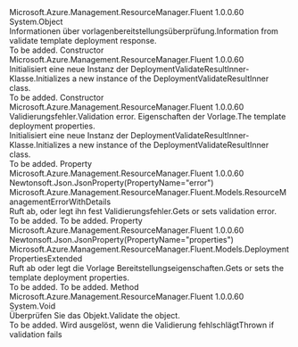 <Type Name="DeploymentValidateResultInner" FullName="Microsoft.Azure.Management.ResourceManager.Fluent.Models.DeploymentValidateResultInner">
  <TypeSignature Language="C#" Value="public class DeploymentValidateResultInner" />
  <TypeSignature Language="ILAsm" Value=".class public auto ansi beforefieldinit DeploymentValidateResultInner extends System.Object" />
  <TypeSignature Language="DocId" Value="T:Microsoft.Azure.Management.ResourceManager.Fluent.Models.DeploymentValidateResultInner" />
  <TypeSignature Language="VB.NET" Value="Public Class DeploymentValidateResultInner" />
  <TypeSignature Language="F#" Value="type DeploymentValidateResultInner = class" />
  <AssemblyInfo>
    <AssemblyName>Microsoft.Azure.Management.ResourceManager.Fluent</AssemblyName>
    <AssemblyVersion>1.0.0.60</AssemblyVersion>
  </AssemblyInfo>
  <Base>
    <BaseTypeName>System.Object</BaseTypeName>
  </Base>
  <Interfaces />
  <Docs>
    <summary>
            <span data-ttu-id="713e6-101">Informationen über vorlagenbereitstellungsüberprüfung.</span><span class="sxs-lookup"><span data-stu-id="713e6-101">Information from validate template deployment response.</span></span>
            </summary>
    <remarks>To be added.</remarks>
  </Docs>
  <Members>
    <Member MemberName=".ctor">
      <MemberSignature Language="C#" Value="public DeploymentValidateResultInner ();" />
      <MemberSignature Language="ILAsm" Value=".method public hidebysig specialname rtspecialname instance void .ctor() cil managed" />
      <MemberSignature Language="DocId" Value="M:Microsoft.Azure.Management.ResourceManager.Fluent.Models.DeploymentValidateResultInner.#ctor" />
      <MemberSignature Language="VB.NET" Value="Public Sub New ()" />
      <MemberType>Constructor</MemberType>
      <AssemblyInfo>
        <AssemblyName>Microsoft.Azure.Management.ResourceManager.Fluent</AssemblyName>
        <AssemblyVersion>1.0.0.60</AssemblyVersion>
      </AssemblyInfo>
      <Parameters />
      <Docs>
        <summary>
            <span data-ttu-id="713e6-102">Initialisiert eine neue Instanz der DeploymentValidateResultInner-Klasse.</span><span class="sxs-lookup"><span data-stu-id="713e6-102">Initializes a new instance of the DeploymentValidateResultInner class.</span></span>
            </summary>
        <remarks>To be added.</remarks>
      </Docs>
    </Member>
    <Member MemberName=".ctor">
      <MemberSignature Language="C#" Value="public DeploymentValidateResultInner (Microsoft.Azure.Management.ResourceManager.Fluent.Models.ResourceManagementErrorWithDetails error = null, Microsoft.Azure.Management.ResourceManager.Fluent.Models.DeploymentPropertiesExtended properties = null);" />
      <MemberSignature Language="ILAsm" Value=".method public hidebysig specialname rtspecialname instance void .ctor(class Microsoft.Azure.Management.ResourceManager.Fluent.Models.ResourceManagementErrorWithDetails error, class Microsoft.Azure.Management.ResourceManager.Fluent.Models.DeploymentPropertiesExtended properties) cil managed" />
      <MemberSignature Language="DocId" Value="M:Microsoft.Azure.Management.ResourceManager.Fluent.Models.DeploymentValidateResultInner.#ctor(Microsoft.Azure.Management.ResourceManager.Fluent.Models.ResourceManagementErrorWithDetails,Microsoft.Azure.Management.ResourceManager.Fluent.Models.DeploymentPropertiesExtended)" />
      <MemberSignature Language="VB.NET" Value="Public Sub New (Optional error As ResourceManagementErrorWithDetails = null, Optional properties As DeploymentPropertiesExtended = null)" />
      <MemberSignature Language="F#" Value="new Microsoft.Azure.Management.ResourceManager.Fluent.Models.DeploymentValidateResultInner : Microsoft.Azure.Management.ResourceManager.Fluent.Models.ResourceManagementErrorWithDetails * Microsoft.Azure.Management.ResourceManager.Fluent.Models.DeploymentPropertiesExtended -&gt; Microsoft.Azure.Management.ResourceManager.Fluent.Models.DeploymentValidateResultInner" Usage="new Microsoft.Azure.Management.ResourceManager.Fluent.Models.DeploymentValidateResultInner (error, properties)" />
      <MemberType>Constructor</MemberType>
      <AssemblyInfo>
        <AssemblyName>Microsoft.Azure.Management.ResourceManager.Fluent</AssemblyName>
        <AssemblyVersion>1.0.0.60</AssemblyVersion>
      </AssemblyInfo>
      <Parameters>
        <Parameter Name="error" Type="Microsoft.Azure.Management.ResourceManager.Fluent.Models.ResourceManagementErrorWithDetails" />
        <Parameter Name="properties" Type="Microsoft.Azure.Management.ResourceManager.Fluent.Models.DeploymentPropertiesExtended" />
      </Parameters>
      <Docs>
        <param name="error"><span data-ttu-id="713e6-103">Validierungsfehler.</span><span class="sxs-lookup"><span data-stu-id="713e6-103">Validation error.</span></span></param>
        <param name="properties"><span data-ttu-id="713e6-104">Eigenschaften der Vorlage.</span><span class="sxs-lookup"><span data-stu-id="713e6-104">The template deployment properties.</span></span></param>
        <summary>
            <span data-ttu-id="713e6-105">Initialisiert eine neue Instanz der DeploymentValidateResultInner-Klasse.</span><span class="sxs-lookup"><span data-stu-id="713e6-105">Initializes a new instance of the DeploymentValidateResultInner class.</span></span>
            </summary>
        <remarks>To be added.</remarks>
      </Docs>
    </Member>
    <Member MemberName="Error">
      <MemberSignature Language="C#" Value="public Microsoft.Azure.Management.ResourceManager.Fluent.Models.ResourceManagementErrorWithDetails Error { get; set; }" />
      <MemberSignature Language="ILAsm" Value=".property instance class Microsoft.Azure.Management.ResourceManager.Fluent.Models.ResourceManagementErrorWithDetails Error" />
      <MemberSignature Language="DocId" Value="P:Microsoft.Azure.Management.ResourceManager.Fluent.Models.DeploymentValidateResultInner.Error" />
      <MemberSignature Language="VB.NET" Value="Public Property Error As ResourceManagementErrorWithDetails" />
      <MemberSignature Language="F#" Value="member this.Error : Microsoft.Azure.Management.ResourceManager.Fluent.Models.ResourceManagementErrorWithDetails with get, set" Usage="Microsoft.Azure.Management.ResourceManager.Fluent.Models.DeploymentValidateResultInner.Error" />
      <MemberType>Property</MemberType>
      <AssemblyInfo>
        <AssemblyName>Microsoft.Azure.Management.ResourceManager.Fluent</AssemblyName>
        <AssemblyVersion>1.0.0.60</AssemblyVersion>
      </AssemblyInfo>
      <Attributes>
        <Attribute>
          <AttributeName>Newtonsoft.Json.JsonProperty(PropertyName="error")</AttributeName>
        </Attribute>
      </Attributes>
      <ReturnValue>
        <ReturnType>Microsoft.Azure.Management.ResourceManager.Fluent.Models.ResourceManagementErrorWithDetails</ReturnType>
      </ReturnValue>
      <Docs>
        <summary>
            <span data-ttu-id="713e6-106">Ruft ab, oder legt ihn fest Validierungsfehler.</span><span class="sxs-lookup"><span data-stu-id="713e6-106">Gets or sets validation error.</span></span>
            </summary>
        <value>To be added.</value>
        <remarks>To be added.</remarks>
      </Docs>
    </Member>
    <Member MemberName="Properties">
      <MemberSignature Language="C#" Value="public Microsoft.Azure.Management.ResourceManager.Fluent.Models.DeploymentPropertiesExtended Properties { get; set; }" />
      <MemberSignature Language="ILAsm" Value=".property instance class Microsoft.Azure.Management.ResourceManager.Fluent.Models.DeploymentPropertiesExtended Properties" />
      <MemberSignature Language="DocId" Value="P:Microsoft.Azure.Management.ResourceManager.Fluent.Models.DeploymentValidateResultInner.Properties" />
      <MemberSignature Language="VB.NET" Value="Public Property Properties As DeploymentPropertiesExtended" />
      <MemberSignature Language="F#" Value="member this.Properties : Microsoft.Azure.Management.ResourceManager.Fluent.Models.DeploymentPropertiesExtended with get, set" Usage="Microsoft.Azure.Management.ResourceManager.Fluent.Models.DeploymentValidateResultInner.Properties" />
      <MemberType>Property</MemberType>
      <AssemblyInfo>
        <AssemblyName>Microsoft.Azure.Management.ResourceManager.Fluent</AssemblyName>
        <AssemblyVersion>1.0.0.60</AssemblyVersion>
      </AssemblyInfo>
      <Attributes>
        <Attribute>
          <AttributeName>Newtonsoft.Json.JsonProperty(PropertyName="properties")</AttributeName>
        </Attribute>
      </Attributes>
      <ReturnValue>
        <ReturnType>Microsoft.Azure.Management.ResourceManager.Fluent.Models.DeploymentPropertiesExtended</ReturnType>
      </ReturnValue>
      <Docs>
        <summary>
            <span data-ttu-id="713e6-107">Ruft ab oder legt die Vorlage Bereitstellungseigenschaften.</span><span class="sxs-lookup"><span data-stu-id="713e6-107">Gets or sets the template deployment properties.</span></span>
            </summary>
        <value>To be added.</value>
        <remarks>To be added.</remarks>
      </Docs>
    </Member>
    <Member MemberName="Validate">
      <MemberSignature Language="C#" Value="public virtual void Validate ();" />
      <MemberSignature Language="ILAsm" Value=".method public hidebysig newslot virtual instance void Validate() cil managed" />
      <MemberSignature Language="DocId" Value="M:Microsoft.Azure.Management.ResourceManager.Fluent.Models.DeploymentValidateResultInner.Validate" />
      <MemberSignature Language="VB.NET" Value="Public Overridable Sub Validate ()" />
      <MemberSignature Language="F#" Value="abstract member Validate : unit -&gt; unit&#xA;override this.Validate : unit -&gt; unit" Usage="deploymentValidateResultInner.Validate " />
      <MemberType>Method</MemberType>
      <AssemblyInfo>
        <AssemblyName>Microsoft.Azure.Management.ResourceManager.Fluent</AssemblyName>
        <AssemblyVersion>1.0.0.60</AssemblyVersion>
      </AssemblyInfo>
      <ReturnValue>
        <ReturnType>System.Void</ReturnType>
      </ReturnValue>
      <Parameters />
      <Docs>
        <summary>
            <span data-ttu-id="713e6-108">Überprüfen Sie das Objekt.</span><span class="sxs-lookup"><span data-stu-id="713e6-108">Validate the object.</span></span>
            </summary>
        <remarks>To be added.</remarks>
        <exception cref="T:Microsoft.Rest.ValidationException">
            <span data-ttu-id="713e6-109">Wird ausgelöst, wenn die Validierung fehlschlägt</span><span class="sxs-lookup"><span data-stu-id="713e6-109">Thrown if validation fails</span></span>
            </exception>
      </Docs>
    </Member>
  </Members>
</Type>